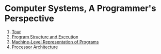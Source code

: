 # Computer Systems, A Programmer's Perspective

1. [Tour](docs/tour.md)
2. [Program Structure and Execution](/docs/program-structure-and-execution.md)
3. [Machine-Level Representation of Programs](/docs/machine-level-representation-of-programs.md)
4. [Processor Architecture](/docs/processor-architecture.md)
